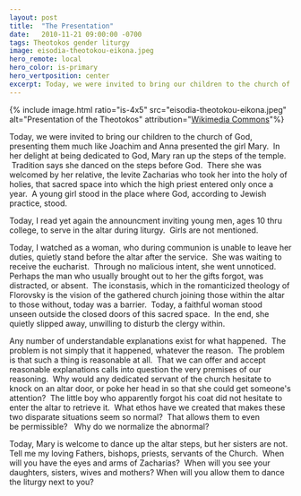 ```yaml
---
layout: post
title:  "The Presentation"
date:   2010-11-21 09:00:00 -0700
tags: Theotokos gender liturgy
image: eisodia-theotokou-eikona.jpeg
hero_remote: local
hero_color: is-primary
hero_vertposition: center
excerpt: Today, we were invited to bring our children to the church of God, presenting them much like Joachim and Anna presented the girl Mary.  In her delight at being dedicated to God, Mary ran up the steps of the temple.  Tradition says she danced on the steps before God.
---
```

{% include image.html ratio="is-4x5" src="eisodia-theotokou-eikona.jpeg" alt="Presentation of the Theotokos" attribution="<a href='http://en.wikipedia.org/wiki/File:Presentation_of_Virgin_Mary_(icon).jpg'>Wikimedia Commons</a>"%}
 
<p>Today, we were invited to bring our children to the church of God, presenting them much like Joachim and Anna presented the girl Mary.  In her delight at being dedicated to God, Mary ran up the steps of the temple.  Tradition says she danced on the steps before God.  There she was welcomed by her relative, the levite Zacharias who took her into the holy of holies, that sacred space into which the high priest entered only once a year.  A young girl stood in the place where God, according to Jewish practice, stood.</p>
<p>Today, I read yet again the announcment inviting young men, ages 10 thru college, to serve in the altar during liturgy.  Girls are not mentioned.</p>
<p>Today, I watched as a woman, who during communion is unable to leave her duties, quietly stand before the altar after the service.  She was waiting to receive the eucharist.  Through no malicious intent, she went unnoticed.  Perhaps the man who usually brought out to her the gifts forgot, was distracted, or absent.  The iconstasis, which in the romanticized theology of Florovsky is the vision of the gathered church joining those within the altar to those without, today was a barrier.  Today, a faithful woman stood unseen outside the closed doors of this sacred space.  In the end, she quietly slipped away, unwilling to disturb the clergy within.</p>
<p>Any number of understandable explanations exist for what happened.  The problem is not simply that it happened, whatever the reason.  The problem is that such a thing is reasonable at all.  That we can offer and accept reasonable explanations calls into question the very premises of our reasoning.  Why would any dedicated servant of the church hesitate to knock on an altar door, or poke her head in so that she could get someone's attention?  The little boy who apparently forgot his coat did not hesitate to enter the altar to retrieve it.  What ethos have we created that makes these two disparate situations seem so normal?  That allows them to even be permissible?   Why do we normalize the abnormal?</p>
<p>Today, Mary is welcome to dance up the altar steps, but her sisters are not.  Tell me my loving Fathers, bishops, priests, servants of the Church.  When will you have the eyes and arms of Zacharias?  When will you see your daughters, sisters, wives and mothers? When will you allow them to dance the liturgy next to you?</p>
